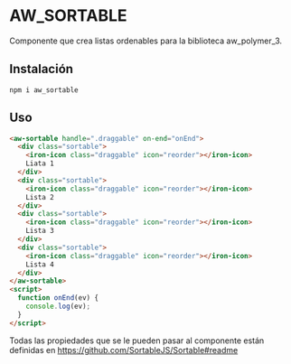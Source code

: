 # AW_SORTABLE

Componente que crea listas ordenables para la biblioteca aw_polymer_3.

## Instalación

```
npm i aw_sortable
```

## Uso

```html
<aw-sortable handle=".draggable" on-end="onEnd">
  <div class="sortable">
    <iron-icon class="draggable" icon="reorder"></iron-icon>
    Liata 1
  </div>
  <div class="sortable">
    <iron-icon class="draggable" icon="reorder"></iron-icon>
    Lista 2
  </div>
  <div class="sortable">
    <iron-icon class="draggable" icon="reorder"></iron-icon>
    Lista 3
  </div>
  <div class="sortable">
    <iron-icon class="draggable" icon="reorder"></iron-icon>
    Lista 4
  </div>
</aw-sortable>
<script>
  function onEnd(ev) {
    console.log(ev);
  }
</script>
```

Todas las propiedades que se le pueden pasar al componente están definidas en https://github.com/SortableJS/Sortable#readme
